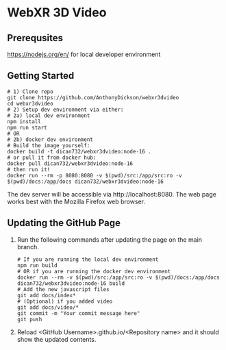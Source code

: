 # WebXR 3D Video
## Prerequsites
https://nodejs.org/en/ for local developer environment

## Getting Started
```shell
# 1) Clone repo
git clone https://github.com/AnthonyDickson/webxr3dvideo
cd webxr3dvideo
# 2) Setup dev environment via either:
# 2a) local dev environment
npm install
npm run start
# OR 
# 2b) docker dev environment
# Build the image yourself:
docker build -t dican732/webxr3dvideo:node-16 .
# or pull it from docker hub:
docker pull dican732/webxr3dvideo:node-16
# then run it!
docker run --rm -p 8080:8080 -v $(pwd)/src:/app/src:ro -v $(pwd)/docs:/app/docs dican732/webxr3dvideo:node-16
```
The dev server will be accessible via http://localhost:8080.
The web page works best with the Mozilla Firefox web browser.
## Updating the GitHub Page
1. Run the following commands after updating the page on the main branch.
    ```shell
   # If you are running the local dev environment
    npm run build
   # OR if you are running the docker dev environment
   docker run --rm -v $(pwd)/src:/app/src:ro -v $(pwd)/docs:/app/docs dican732/webxr3dvideo:node-16 build
    # Add the new javascript files
    git add docs/index* 
    # (Optional) if you added video
    git add docs/video/*
    git commit -m "Your commit message here"
    git push
    ```
2. Reload \<GitHub Username>.github.io/\<Repository name> and it should show the updated contents.
